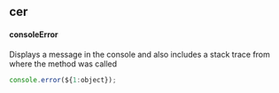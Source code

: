 ## cer
#### consoleError
Displays a message in the console and also includes a stack trace from where the method was called
```js
console.error(${1:object});
```